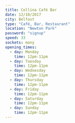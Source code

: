 ```yaml
---
title: Collina Café Bar
date: 12/10/2017
city: Belfast
type: "Café, Bar, Restaurant"
location: "Newton Park"
password: "signup"
speed: 33
sockets: many
opening_times:
  - day: Monday
    time: 12pm-11pm
  - day: Tuesday
    time: 12pm-11pm
  - day: Wednesday
    time: 12pm-11pm
  - day: Thursday
    time: 12pm-11pm
  - day: Friday
    time: 12pm-11pm
  - day: Saturday
    time: 12pm-11pm
  - day: Sunday
    time: 12pm-11pm
---
```

